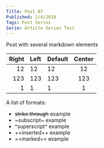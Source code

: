 ```yaml
---
Title: Post 07
Published: 2/4/2018
Tags: Post Series
Serie: Article Series Test
---
```



Post with several markdown elements

Right | Left | Default | Center
-----:|:-----|---------|:-----:
12    | 12   | 12      | 12
123   | 123  | 123     | 123
1     | 1    | 1       | 1

A list of formats:
 - ~~strike through~~ example
 - ~subscript~ example
 - ^superscript^ example
 - ++inserted++ example
 - ==marked== example
